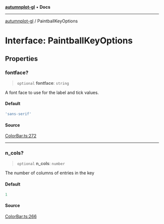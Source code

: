 [**autumnplot-gl**](../index.md) • **Docs**

***

[autumnplot-gl](../globals.md) / PaintballKeyOptions

# Interface: PaintballKeyOptions

## Properties

### fontface?

> `optional` **fontface**: `string`

A font face to use for the label and tick values.

#### Default

```ts
'sans-serif'
```

#### Source

[ColorBar.ts:272](https://github.com/tsupinie/autumnplot-gl/blob/da83b636ef88a1d3337f3a9820a0b90f5b249286/src/ColorBar.ts#L272)

***

### n\_cols?

> `optional` **n\_cols**: `number`

The number of columns of entries in the key

#### Default

```ts
1
```

#### Source

[ColorBar.ts:266](https://github.com/tsupinie/autumnplot-gl/blob/da83b636ef88a1d3337f3a9820a0b90f5b249286/src/ColorBar.ts#L266)
